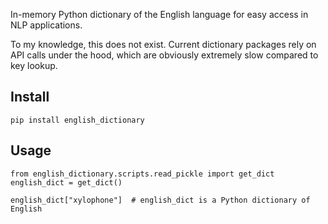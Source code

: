 In-memory Python dictionary of the English language for easy access in NLP applications. 

To my knowledge, this does not exist. Current dictionary packages rely on API calls under the hood, which are obviously extremely slow compared to key lookup.

## Install
```
pip install english_dictionary
```

## Usage

```
from english_dictionary.scripts.read_pickle import get_dict
english_dict = get_dict()

english_dict["xylophone"]  # english_dict is a Python dictionary of English
```